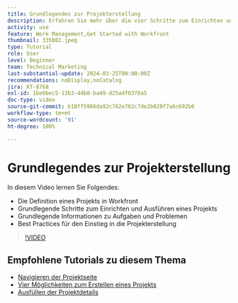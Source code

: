 ```yaml
---
title: Grundlegendes zur Projekterstellung
description: Erfahren Sie mehr über die vier Schritte zum Einrichten und Ausführen eines Projekts, die Definition eines Projekts und die drei häufigsten Methoden zum Erstellen eines Projekts.
activity: use
feature: Work Management,Get Started with Workfront
thumbnail: 335082.jpeg
type: Tutorial
role: User
level: Beginner
team: Technical Marketing
last-substantial-update: 2024-03-25T00:00:00Z
recommendations: noDisplay,noCatalog
jira: KT-8768
exl-id: 1be0bec5-13b3-44b0-ba49-d25adf0378a5
doc-type: video
source-git-commit: b18ff5966da92c762e702c7de2b020f7a6c692b6
workflow-type: tm+mt
source-wordcount: '91'
ht-degree: 100%

---
```


# Grundlegendes zur Projekterstellung

In diesem Video lernen Sie Folgendes:

* Die Definition eines Projekts in Workfront
* Grundlegende Schritte zum Einrichten und Ausführen eines Projekts
* Grundlegende Informationen zu Aufgaben und Problemen
* Best Practices für den Einstieg in die Projekterstellung

>[!VIDEO](https://video.tv.adobe.com/v/335082/?quality=12&learn=on)

## Empfohlene Tutorials zu diesem Thema

* [Navigieren der Projektseite](/help/manage-work/projects/navigate-the-project-page.md)
* [Vier Möglichkeiten zum Erstellen eines Projekts](/help/manage-work/projects/understand-other-ways-to-create-projects.md)
* [Ausfüllen der Projektdetails](/help/manage-work/projects/fill-in-the-project-details.md)

